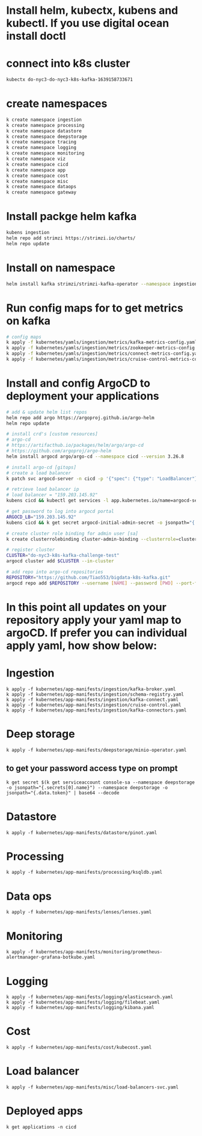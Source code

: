 # Install helm, kubectx, kubens and kubectl. If you use digital ocean install doctl 

# connect into k8s cluster
```sh
kubectx do-nyc3-do-nyc3-k8s-kafka-1639158733671
```

# create namespaces

```sh
k create namespace ingestion
k create namespace processing
k create namespace datastore
k create namespace deepstorage
k create namespace tracing
k create namespace logging
k create namespace monitoring
k create namespace viz
k create namespace cicd
k create namespace app
k create namespace cost
k create namespace misc
k create namespace dataops
k create namespace gateway
```

# Install packge helm kafka 

```sh
kubens ingestion
helm repo add strimzi https://strimzi.io/charts/
helm repo update
```

# Install on namespace

```sh
helm install kafka strimzi/strimzi-kafka-operator --namespace ingestion --version 0.26.0
```

# Run config maps for to get metrics on kafka
```sh
# config maps
k apply -f kubernetes/yamls/ingestion/metrics/kafka-metrics-config.yaml
k apply -f kubernetes/yamls/ingestion/metrics/zookeeper-metrics-config.yaml
k apply -f kubernetes/yamls/ingestion/metrics/connect-metrics-config.yaml
k apply -f kubernetes/yamls/ingestion/metrics/cruise-control-metrics-config.yaml
```

# Install and config ArgoCD to deployment your applications

```sh
# add & update helm list repos
helm repo add argo https://argoproj.github.io/argo-helm
helm repo update

# install crd's [custom resources]
# argo-cd
# https://artifacthub.io/packages/helm/argo/argo-cd
# https://github.com/argoproj/argo-helm
helm install argocd argo/argo-cd --namespace cicd --version 3.26.8

# install argo-cd [gitops]
# create a load balancer
k patch svc argocd-server -n cicd -p '{"spec": {"type": "LoadBalancer"}}'

# retrieve load balancer ip
# load balancer = "159.203.145.92"
kubens cicd && kubectl get services -l app.kubernetes.io/name=argocd-server,app.kubernetes.io/instance=argocd -o jsonpath="{.items[0].status.loadBalancer.ingress[0].ip}"

# get password to log into argocd portal
ARGOCD_LB="159.203.145.92"
kubens cicd && k get secret argocd-initial-admin-secret -o jsonpath="{.data.password}" | base64 -d | xargs -t -I {} argocd login $ARGOCD_LB --username admin --password {} --insecure

# create cluster role binding for admin user [sa]
k create clusterrolebinding cluster-admin-binding --clusterrole=cluster-admin --user=system:serviceaccount:cicd:argocd-application-controller -n cicd

# register cluster
CLUSTER="do-nyc3-k8s-kafka-challenge-test"
argocd cluster add $CLUSTER --in-cluster

# add repo into argo-cd repositories
REPOSITORY="https://github.com/Tiao553/bigdata-k8s-kafka.git"
argocd repo add $REPOSITORY --username [NAME] --password [PWD] --port-forward
```

# In this point all updates on your repository apply your yaml map to argoCD. If prefer you can individual apply yaml, how show below:

# Ingestion
```
k apply -f kubernetes/app-manifests/ingestion/kafka-broker.yaml
k apply -f kubernetes/app-manifests/ingestion/schema-registry.yaml
k apply -f kubernetes/app-manifests/ingestion/kafka-connect.yaml
k apply -f kubernetes/app-manifests/ingestion/cruise-control.yaml
k apply -f kubernetes/app-manifests/ingestion/kafka-connectors.yaml
```

# Deep storage
```
k apply -f kubernetes/app-manifests/deepstorage/minio-operator.yaml
```

## to get your password access type on prompt

```
k get secret $(k get serviceaccount console-sa --namespace deepstorage -o jsonpath="{.secrets[0].name}") --namespace deepstorage -o jsonpath="{.data.token}" | base64 --decode
```

# Datastore
```
k apply -f kubernetes/app-manifests/datastore/pinot.yaml
```

# Processing
```
k apply -f kubernetes/app-manifests/processing/ksqldb.yaml
```

# Data ops
```
k apply -f kubernetes/app-manifests/lenses/lenses.yaml
```

# Monitoring
```
k apply -f kubernetes/app-manifests/monitoring/prometheus-alertmanager-grafana-botkube.yaml
```

# Logging
```
k apply -f kubernetes/app-manifests/logging/elasticsearch.yaml
k apply -f kubernetes/app-manifests/logging/filebeat.yaml
k apply -f kubernetes/app-manifests/logging/kibana.yaml
```

# Cost
```
k apply -f kubernetes/app-manifests/cost/kubecost.yaml
```

# Load balancer
```
k apply -f kubernetes/app-manifests/misc/load-balancers-svc.yaml
```

# Deployed apps
```
k get applications -n cicd
```